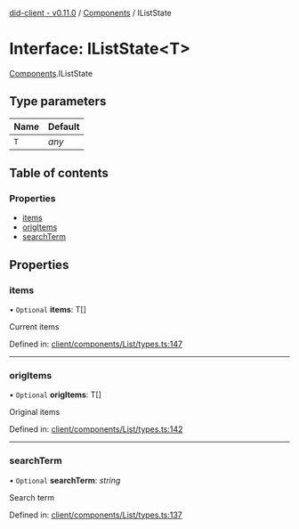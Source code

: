 [did-client - v0.11.0](../README.md) / [Components](../modules/components.md) / IListState

# Interface: IListState<T\>

[Components](../modules/components.md).IListState

## Type parameters

Name | Default |
:------ | :------ |
`T` | *any* |

## Table of contents

### Properties

- [items](components.iliststate.md#items)
- [origItems](components.iliststate.md#origitems)
- [searchTerm](components.iliststate.md#searchterm)

## Properties

### items

• `Optional` **items**: T[]

Current items

Defined in: [client/components/List/types.ts:147](https://github.com/Puzzlepart/did/blob/dev/client/components/List/types.ts#L147)

___

### origItems

• `Optional` **origItems**: T[]

Original items

Defined in: [client/components/List/types.ts:142](https://github.com/Puzzlepart/did/blob/dev/client/components/List/types.ts#L142)

___

### searchTerm

• `Optional` **searchTerm**: *string*

Search term

Defined in: [client/components/List/types.ts:137](https://github.com/Puzzlepart/did/blob/dev/client/components/List/types.ts#L137)
